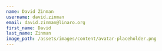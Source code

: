 ```yaml
---
name: David Zinman
username: david.zinman
email: david.zinman@linaro.org
first_name: David
last_name: Zinman
image_path: /assets/images/content/avatar-placeholder.png
---
```

